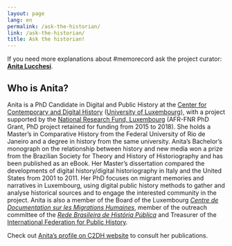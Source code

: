 ```yaml
---
layout: page
lang: en
permalink: /ask-the-historian/
link: /ask-the-historian/
title: Ask the historian!
---
```


If you need more explanations about #memorecord ask the project curator: [**Anita Lucchesi**](mailto:memorecord@uni.lu).

<!-- more -->

## Who is Anita?

Anita is a PhD Candidate in Digital and Public History at the [Center for Contemporary and Digital History](https://www.c2dh.uni.lu/) ([University of Luxembourg](https://www.uni.lu/)), with a project supported by the [National Research Fund, Luxembourg](https://www.fnr.lu) (AFR-FNR PhD Grant, PhD project retained for funding from 2015 to 2018). She holds a Master’s in Comparative History from the Federal University of Rio de Janeiro and a degree in history from the same university. Anita’s Bachelor’s monograph on the relationship between history and new media won a prize from the Brazilian Society for Theory and History of Historiography and has been published as an eBook. Her Master’s dissertation compared the developments of digital history/digital historiography in Italy and the United States from 2001 to 2011. Her PhD focuses on migrant memories and narratives in Luxembourg, using digital public history methods to gather and analyse historical sources and to engage the interested community in the project. Anita is also a member of the Board of the Luxembourg [*Centre de Documentation sur les Migrations Humaines*](https://www.cdmh.lu), member of the outreach committee of the [*Rede Brasileira de História Pública*](http://historiapublica.com.br/) and Treasurer of the [International Federation for Public History](http://ifph.hypotheses.org/).

Check out [Anita’s profile on C2DH website](https://www.c2dh.uni.lu/people/anita-lucchesi) to consult her publications.
